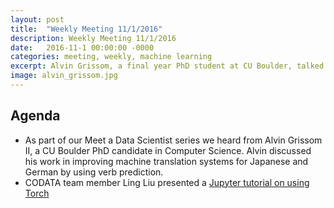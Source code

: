 ```yaml
---
layout: post
title:  "Weekly Meeting 11/1/2016"
description: Weekly Meeting 11/1/2016
date:   2016-11-1 00:00:00 -0000
categories: meeting, weekly, machine learning
excerpt: Alvin Grissom, a final year PhD student at CU Boulder, talked about challenges in machine translation from Japanese or German to English such as verb prediction. Ling Liu also presented a Jupyter notebook on using the deep learning library Torch
image: alvin_grissom.jpg
---
```


## Agenda

* As part of our Meet a Data Scientist series we heard from Alvin Grissom II, a CU Boulder PhD candidate in Computer Science. Alvin discussed his work in improving machine translation systems for Japanese and German by using verb prediction.
* CODATA team member Ling Liu presented a [Jupyter tutorial on using Torch](https://github.com/Claire-Ling-Liu/CODATA_Torch_Regression_AND_Image_Recognition/blob/master/README.md)

